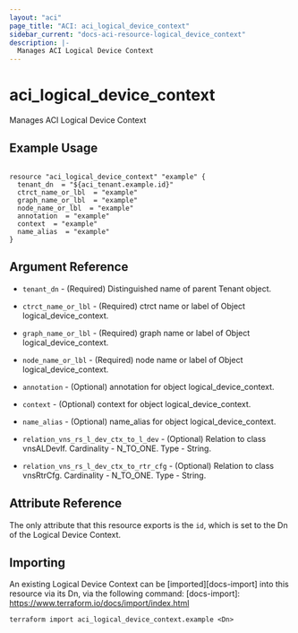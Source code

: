 ```yaml
---
layout: "aci"
page_title: "ACI: aci_logical_device_context"
sidebar_current: "docs-aci-resource-logical_device_context"
description: |-
  Manages ACI Logical Device Context
---
```


# aci_logical_device_context #
Manages ACI Logical Device Context

## Example Usage ##

```hcl

resource "aci_logical_device_context" "example" {
  tenant_dn  = "${aci_tenant.example.id}"
  ctrct_name_or_lbl  = "example"
  graph_name_or_lbl  = "example"
  node_name_or_lbl  = "example"
  annotation  = "example"
  context  = "example"
  name_alias  = "example"
}

```


## Argument Reference ##

* `tenant_dn` - (Required) Distinguished name of parent Tenant object.
* `ctrct_name_or_lbl` - (Required) ctrct name or label of Object logical_device_context.
* `graph_name_or_lbl` - (Required) graph name or label of Object logical_device_context.
* `node_name_or_lbl` - (Required) node name or label of Object logical_device_context.
* `annotation` - (Optional) annotation for object logical_device_context.
* `context` - (Optional) context for object logical_device_context.
* `name_alias` - (Optional) name_alias for object logical_device_context.


* `relation_vns_rs_l_dev_ctx_to_l_dev` - (Optional) Relation to class vnsALDevIf. Cardinality - N_TO_ONE. Type - String.
                
* `relation_vns_rs_l_dev_ctx_to_rtr_cfg` - (Optional) Relation to class vnsRtrCfg. Cardinality - N_TO_ONE. Type - String.
                


## Attribute Reference

The only attribute that this resource exports is the `id`, which is set to the
Dn of the Logical Device Context.

## Importing ##

An existing Logical Device Context can be [imported][docs-import] into this resource via its Dn, via the following command:
[docs-import]: https://www.terraform.io/docs/import/index.html


```
terraform import aci_logical_device_context.example <Dn>
```